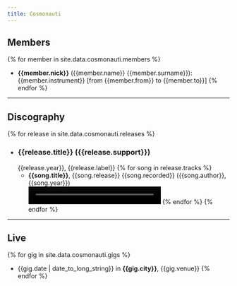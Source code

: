```yaml
---
title: Cosmonauti
---
```


## Members

{% for member in site.data.cosmonauti.members %}
- **{{member.nick}}** ({{member.name}} {{member.surname}}): {{member.instrument}} [from {{member.from}} to {{member.to}}]
{% endfor %}

---

## Discography

{% for release in site.data.cosmonauti.releases %}
- ### **{{release.title}}** ({{release.support}})  
  {{release.year}}, {{release.label}}
{% for song in release.tracks %}
  - **{{song.title}}**, {{song.release}} {{song.recorded}} ({{song.author}}, {{song.year}})  
		<video src="{{ site.baseurl }}/assets/audio/cosmonauti/{{ song.file }}.mov" controls height="40px" width="300px"></video>
{% endfor %}
{% endfor %}

---

## Live

{% for gig in site.data.cosmonauti.gigs %}
- {{gig.date | date_to_long_string}} in **{{gig.city}}**, {{gig.venue}}
{% endfor %}
